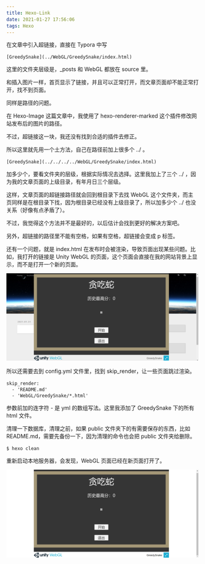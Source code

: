 ```yaml
---
title: Hexo-Link
date: 2021-01-27 17:56:06
tags: Hexo
---
```


在文章中引入超链接，直接在 Typora 中写

```
[GreedySnake](../WebGL/GreedySnake/index.html)
```

这里的文件夹层级是，_posts 和 WebGL 都放在 source 里。

和插入图片一样，首页显示了链接，并且可以正常打开，而文章页面却不能正常打开，找不到页面。

同样是路径的问题。

<!--more-->

在 Hexo-Image 这篇文章中，我使用了 hexo-renderer-marked 这个插件修改网站发布后的图片的路径。

不过，超链接这一块，我还没有找到合适的插件去修正。

所以这里就先用一个土方法，自己在路径前加上很多个 ../ 。

```
[GreedySnake](../../../../WebGL/GreedySnake/index.html)
```

加多少个，要看文件夹的层级，根据实际情况去选择。这里我加上了三个 ../ ，因为我的文章页面的上级目录，有年月日三个层级。

这样，文章页面的超链接路径就会回到根目录下去找 WebGL 这个文件夹，而主页同样是在根目录下找，因为根目录已经没有上级目录了，所以加多少个 ../ 也没关系（好像有点矛盾了）。

不过，我觉得这个方法并不是最好的，以后估计会找到更好的解决方案吧。

另外，超链接的路径里不能有空格，如果有空格，超链接会变成 p 标签。

还有一个问题，就是 index.html 在发布时会被渲染，导致页面出现某些问题。比如，我打开的链接是 Unity WebGL 的页面，这个页面会直接在我的网站背景上显示，而不是打开一个新的页面。

![页面重叠](../images/HexoLink/page_overlap.png)

所以还需要去到 config.yml 文件里，找到 skip_render，让一些页面跳过渲染。

```
skip_render:
  - 'README.md'
  - 'WebGL/GreedySnake/*.html'
```

参数前加的连字符 - 是 yml 的数组写法。这里我添加了 GreedySnake 下的所有 html 文件。

清理一下数据库，清理之前，如果 public 文件夹下的有需要保存的东西，比如 README.md，需要先备份一下，因为清理的命令也会把 public 文件夹给删除。

```
$ hexo clean
```

重新启动本地服务器，会发现，WebGL 页面已经在新页面打开了。

![打开新页面](../images/HexoLink/new_page.png)